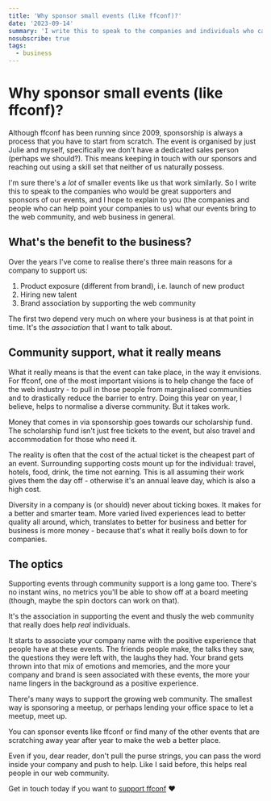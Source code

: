 ```yaml
---
title: 'Why sponsor small events (like ffconf)?'
date: '2023-09-14'
summary: 'I write this to speak to the companies and individuals who can help support these small events and the real impact it has.'
nosubscribe: true
tags:
  - business
---
```


# Why sponsor small events (like ffconf)?

Although ffconf has been running since 2009, sponsorship is always a process that you have to start from scratch. The event is organised by just Julie and myself, specifically we don't have a dedicated sales person (perhaps we should?). This means keeping in touch with our sponsors and reaching out using a skill set that neither of us naturally possess.

I'm sure there's a _lot_ of smaller events like us that work similarly. So I write this to speak to the companies who would be great supporters and sponsors of our events, and I hope to explain to you (the companies and people who can help point your companies to us) what our events bring to the web community, and web business in general.

<!--more-->

## What's the benefit to the business?

Over the years I've come to realise there's three main reasons for a company to support us:

1. Product exposure (different from brand), i.e. launch of new product
2. Hiring new talent
3. Brand association by supporting the web community

The first two depend very much on where your business is at that point in time. It's the _association_ that I want to talk about.

## Community support, what it really means

What it really means is that the event can take place, in the way it envisions. For ffconf, one of the most important visions is to help change the face of the web industry - to pull in those people from marginalised communities and to drastically reduce the barrier to entry. Doing this year on year, I believe, helps to normalise a diverse community. But it takes work.

Money that comes in via sponsorship goes towards our scholarship fund. The scholarship fund isn't just free tickets to the event, but also travel and accommodation for those who need it.

The reality is often that the cost of the actual ticket is the cheapest part of an event. Surrounding supporting costs mount up for the individual: travel, hotels, food, drink, the time not earning. This is all assuming their work gives them the day off - otherwise it's an annual leave day, which is also a high cost.

Diversity in a company is (or should) never about ticking boxes. It makes for a better and smarter team. More varied lived experiences lead to better quality all around, which, translates to better for business and better for business is more money - because that's what it really boils down to for companies.

## The optics

Supporting events through community support is a long game too. There's no instant wins, no metrics you'll be able to show off at a board meeting (though, maybe the spin doctors can work on that).

It's the association in supporting the event and thusly the web community that really does help *real* individuals.

It starts to associate your company name with the positive experience that people have at these events. The friends people make, the talks they saw, the questions they were left with, the laughs they had. Your brand gets thrown into that mix of emotions and memories, and the more your company and brand is seen associated with these events, the more your name lingers in the background as a positive experience.

There's many ways to support the growing web community. The smallest way is sponsoring a meetup, or perhaps lending your office space to let a meetup, meet up.

You can sponsor events like ffconf or find many of the other events that are scratching away year after year to make the web a better place.

Even if you, dear reader, don't pull the purse strings, you can pass the word inside your company and push to help. Like I said before, this helps real people in our web community.

Get in touch today if you want to [support ffconf](mailto:events@leftlogic.com?subject=Request%20for%20sponsor%20pack%20%5B2023%5D) ❤️
